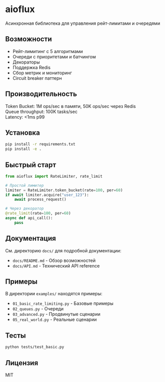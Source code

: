 # aioflux

Асинхронная библиотека для управления рейт-лимитами и очередями

## Возможности

- Рейт-лимитинг с 5 алгоритмами
- Очереди с приоритетами и батчингом
- Декораторы
- Поддержка Redis
- Сбор метрик и мониторинг
- Circuit breaker паттерн

## Производительность

Token Bucket: 1M ops/sec в памяти, 50K ops/sec через Redis  
Queue throughput: 100K tasks/sec  
Latency: <1ms p99

## Установка

```bash
pip install -r requirements.txt
pip install -e .
```

## Быстрый старт

```python
from aioflux import RateLimiter, rate_limit

# Простой лимитер
limiter = RateLimiter.token_bucket(rate=100, per=60)
if await limiter.acquire("user_123"):
    await process_request()

# Через декоратор
@rate_limit(rate=100, per=60)
async def api_call():
    pass
```

## Документация

См. директорию `docs/` для подробной документации:
- `docs/README.md` - Обзор возможностей
- `docs/API.md` - Технический API reference

## Примеры

В директории `examples/` находятся примеры:
- `01_basic_rate_limiting.py` - Базовые примеры
- `02_queues.py` - Очереди
- `03_advanced.py` - Продвинутые сценарии
- `05_real_world.py` - Реальные сценарии

## Тесты

```bash
python tests/test_basic.py
```

## Лицензия

MIT
